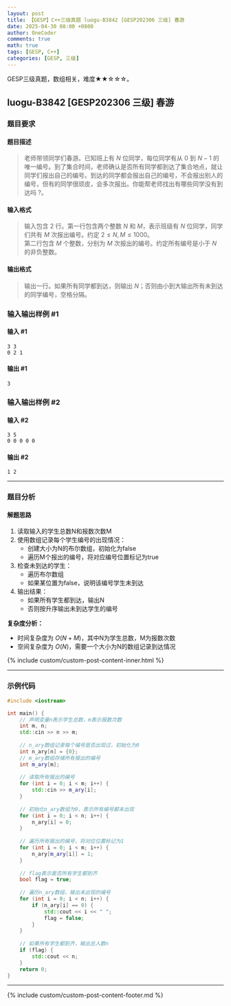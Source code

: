 ```yaml
---
layout: post
title: 【GESP】C++三级真题 luogu-B3842 [GESP202306 三级] 春游
date: 2025-04-30 08:00 +0800
author: OneCoder
comments: true
math: true
tags: [GESP, C++]
categories: [GESP, 三级]
---
```

GESP三级真题，数组相关，难度★★☆☆☆。

<!--more-->

## luogu-B3842 [GESP202306 三级] 春游

### 题目要求

#### 题目描述

>老师带领同学们春游。已知班上有 $N$ 位同学，每位同学有从 $0$ 到 $N-1$ 的唯一编号。到了集合时间，老师确认是否所有同学都到达了集合地点，就让同学们报出自己的编号。到达的同学都会报出自己的编号，不会报出别人的编号，但有的同学很顽皮，会多次报出。你能帮老师找出有哪些同学没有到达吗 ?。

#### 输入格式

>输入包含 $2$ 行。第一行包含两个整数 $N$ 和 $M$，表示班级有 $N$ 位同学，同学们共有 $M$ 次报出编号。约定 $2 \le N,M \le 1000$。  
第二行包含 $M$ 个整数，分别为 $M$ 次报出的编号。约定所有编号是小于 $N$ 的非负整数。

#### 输出格式

>输出一行。如果所有同学都到达，则输出 $N$；否则由小到大输出所有未到达的同学编号，空格分隔。

### 输入输出样例 #1

#### 输入 #1

```console
3 3
0 2 1
```

#### 输出 #1

```console
3
```

### 输入输出样例 #2

#### 输入 #2

```console
3 5
0 0 0 0 0
```

#### 输出 #2

```console
1 2
```

---

### 题目分析

#### 解题思路

1. 读取输入的学生总数N和报数次数M
2. 使用数组记录每个学生编号的出现情况：
   - 创建大小为N的布尔数组，初始化为false
   - 遍历M个报出的编号，将对应编号位置标记为true
3. 检查未到达的学生：
   - 遍历布尔数组
   - 如果某位置为false，说明该编号学生未到达
4. 输出结果：
   - 如果所有学生都到达，输出N
   - 否则按升序输出未到达学生的编号

**复杂度分析：**

- 时间复杂度为 $O(N+M)$，其中N为学生总数，M为报数次数
- 空间复杂度为 $O(N)$，需要一个大小为N的数组记录到达情况
  
{% include custom/custom-post-content-inner.html %}

---

### 示例代码

```cpp
#include <iostream>

int main() {
    // 声明变量n表示学生总数，m表示报数次数
    int m, n;
    std::cin >> n >> m;
    
    // n_ary数组记录每个编号是否出现过，初始化为0
    int n_ary[n] = {0};
    // m_ary数组存储所有报出的编号
    int m_ary[m];
    
    // 读取所有报出的编号
    for (int i = 0; i < m; i++) {
        std::cin >> m_ary[i];
    }
    
    // 初始化n_ary数组为0，表示所有编号都未出现
    for (int i = 0; i < n; i++) {
        n_ary[i] = 0;
    }
    
    // 遍历所有报出的编号，将对应位置标记为1
    for (int i = 0; i < m; i++) {
        n_ary[m_ary[i]] = 1;
    }
    
    // flag表示是否所有学生都到齐
    bool flag = true;
    
    // 遍历n_ary数组，输出未出现的编号
    for (int i = 0; i < n; i++) {
        if (n_ary[i] == 0) {
            std::cout << i << " ";
            flag = false;
        }
    }
    
    // 如果所有学生都到齐，输出总人数n
    if (flag) {
        std::cout << n;
    }
    return 0;
}
```

---

{% include custom/custom-post-content-footer.md %}
